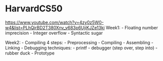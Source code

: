 # HarvardCS50
https://www.youtube.com/watch?v=4zy0z5W0-w4&list=PLhQjrBD2T380Xnv_v683p6UjiKJZe13ki
Week1:
    - Floating number imprecision
    - Integer overflow
    - Syntactic sugar

Week2:
    - Compiling 4 steps:
        - Preprocessing
        - Compiling
        - Assembling
        - Linking
    - Debugging techniques:
        - printf
        - debugger (step over, step into)
        - rubber duck
    - Prototype